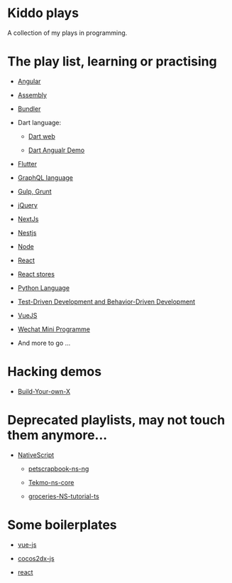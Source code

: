 # Kiddo plays

A collection of my plays in programming.

# The play list, learning or practising

* [Angular](./angular-playlist)

* [Assembly](./assembly)

* [Bundler](./bundler)

* Dart language:

  - [Dart web](./dart-language/dart-web)

  - [Dart Angualr Demo](./dart-language/charge-system-demo)

* [Flutter](./flutter_playlist)

* [GraphQL language](./graphql-language)

* [Gulp, Grunt](./task-runners)

* [jQuery](./jQuery)

* [NextJs](./nextjs-playlist)

* [Nestjs](./nest-playlist)

* [Node](./node-playlist)

* [React](https://github.com/AkatQuas/react-playlist)

* [React stores](./react-stores)

* [Python Language](./python-language)

* [Test-Driven Development and Behavior-Driven Development](./tdd-and-bdd)

* [VueJS](./vuejs)

* [Wechat Mini Programme](./wxma)

* And more to go ...

# Hacking demos

* [Build-Your-own-X](https://github.com/AkatQuas/build-your-own-x)

# Deprecated playlists, may not touch them anymore...

* [NativeScript](./nativescript/README.md)

  - [petscrapbook-ns-ng](./nativescript/petscrapbook-ns-ng)

  - [Tekmo-ns-core](./nativescript/Tekmo-ns-core)

  - [groceries-NS-tutorial-ts](./nativescript/groceries-NS-tutorial-ts)

# Some boilerplates

- [vue-js](https://github.com/AkatQuas/vue-boilerplate)

- [cocos2dx-js](https://github.com/AkatQuas/cocos-js-boilerplate)

- [react](https://github.com/AkatQuas/react-boilerplate)
